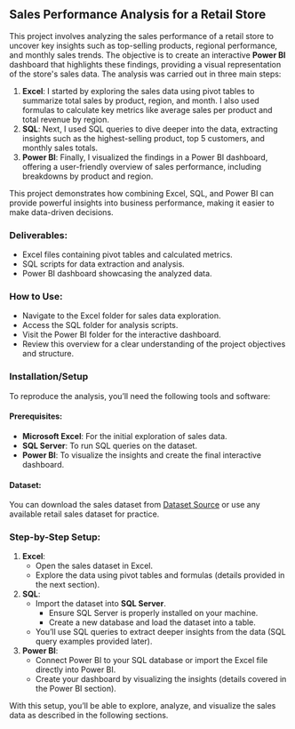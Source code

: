 ## Sales Performance Analysis for a Retail Store
This project involves analyzing the sales performance of a retail store to uncover key insights such as top-selling products, regional performance, and monthly sales trends. The objective is to create an interactive **Power BI** dashboard that highlights these findings, providing a visual representation of the store's sales data. The analysis was carried out in three main steps:
1. **Excel**: I started by exploring the sales data using pivot tables to summarize total sales by product, region, and month. I also used formulas to calculate key metrics like average sales per product and total revenue by region.
2. **SQL**: Next, I used SQL queries to dive deeper into the data, extracting insights such as the highest-selling product, top 5 customers, and monthly sales totals.
3. **Power BI**: Finally, I visualized the findings in a Power BI dashboard, offering a user-friendly overview of sales performance, including breakdowns by product and region.

This project demonstrates how combining Excel, SQL, and Power BI can provide powerful insights into business performance, making it easier to make data-driven decisions.

### Deliverables:
- Excel files containing pivot tables and calculated metrics.
- SQL scripts for data extraction and analysis.
- Power BI dashboard showcasing the analyzed data.

### How to Use:
- Navigate to the Excel folder for sales data exploration.
- Access the SQL folder for analysis scripts.
- Visit the Power BI folder for the interactive dashboard.
- Review this overview for a clear understanding of the project objectives and structure.

### Installation/Setup
To reproduce the analysis, you’ll need the following tools and software:
#### Prerequisites:
- **Microsoft Excel**: For the initial exploration of sales data.
- **SQL Server**: To run SQL queries on the dataset.
- **Power BI**: To visualize the insights and create the final interactive dashboard.
#### Dataset:
You can download the sales dataset from [Dataset Source](#) or use any available retail sales dataset for practice.
### Step-by-Step Setup:
1. **Excel**:
   - Open the sales dataset in Excel.
   - Explore the data using pivot tables and formulas (details provided in the next section).
2. **SQL**:
   - Import the dataset into **SQL Server**.
     - Ensure SQL Server is properly installed on your machine.
     - Create a new database and load the dataset into a table.
   - You’ll use SQL queries to extract deeper insights from the data (SQL query examples provided later).
3. **Power BI**:
   - Connect Power BI to your SQL database or import the Excel file directly into Power BI.
   - Create your dashboard by visualizing the insights (details covered in the Power BI section).

With this setup, you’ll be able to explore, analyze, and visualize the sales data as described in the following sections.
